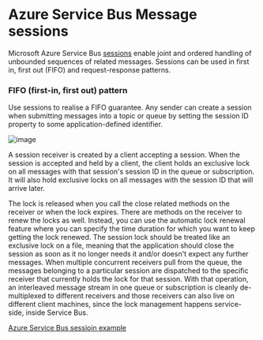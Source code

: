 # Azure Service Bus Message sessions

Microsoft Azure Service Bus [sessions](https://docs.microsoft.com/en-us/azure/service-bus-messaging/message-sessions) enable joint and ordered handling of unbounded sequences of related messages. 
Sessions can be used in first in, first out (FIFO) and request-response patterns. 

### FIFO (first-in, first out) pattern

Use sessions to realise a FIFO guarantee. Any sender can create a session when submitting messages into a topic or queue by setting the session ID property to some application-defined identifier.

![image](https://user-images.githubusercontent.com/840427/122088978-346edc80-cdfe-11eb-8d3a-2b2be5c6e0ac.png)

A session receiver is created by a client accepting a session. When the session is accepted and held by a client, the client holds an exclusive lock on all messages with that session's session ID in the queue or subscription. It will also hold exclusive locks on all messages with the session ID that will arrive later.

The lock is released when you call the close related methods on the receiver or when the lock expires. There are methods on the receiver to renew the locks as well. Instead, you can use the automatic lock renewal feature where you can specify the time duration for which you want to keep getting the lock renewed. The session lock should be treated like an exclusive lock on a file, meaning that the application should close the session as soon as it no longer needs it and/or doesn't expect any further messages.
When multiple concurrent receivers pull from the queue, the messages belonging to a particular session are dispatched to the specific receiver that currently holds the lock for that session. With that operation, an interleaved message stream in one queue or subscription is cleanly de-multiplexed to different receivers and those receivers can also live on different client machines, since the lock management happens service-side, inside Service Bus.

[Azure Service Bus sessioin example](https://github.com/Azure/azure-sdk-for-net/blob/master/sdk/servicebus/Azure.Messaging.ServiceBus/samples/Sample05_SessionProcessor.md)
